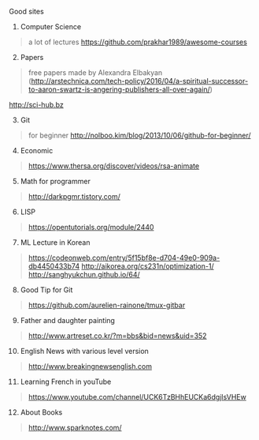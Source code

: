 Good sites

1. Computer Science 

  > a lot of lectures
  https://github.com/prakhar1989/awesome-courses
  
2. Papers
  > free papers made by Alexandra Elbakyan 
  (http://arstechnica.com/tech-policy/2016/04/a-spiritual-successor-to-aaron-swartz-is-angering-publishers-all-over-again/)

  http://sci-hub.bz
  
  
3. Git
  > for beginner 
  http://nolboo.kim/blog/2013/10/06/github-for-beginner/


4. Economic
  > https://www.thersa.org/discover/videos/rsa-animate

5. Math for programmer
  > http://darkpgmr.tistory.com/


6. LISP
  > https://opentutorials.org/module/2440
  
7. ML Lecture in Korean
  > https://codeonweb.com/entry/5f15bf8e-d704-49e0-909a-db4450433b74
  > http://aikorea.org/cs231n/optimization-1/
  > http://sanghyukchun.github.io/64/

8. Good Tip for Git
  > https://github.com/aurelien-rainone/tmux-gitbar
  
9. Father and daughter painting
  > http://www.artreset.co.kr/?m=bbs&bid=news&uid=352

10. English News with various level version
  > http://www.breakingnewsenglish.com
  
11. Learning French in youTube
  > https://www.youtube.com/channel/UCK6TzBHhEUCKa6dgjlsVHEw
  
12. About Books
  > http://www.sparknotes.com/
